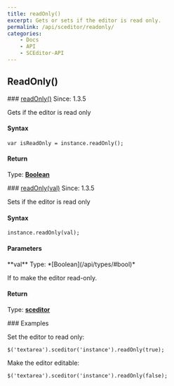 ```yaml
---
title: readOnly()
excerpt: Gets or sets if the editor is read only.
permalink: /api/sceditor/readonly/
categories:
    - Docs
    - API
    - SCEditor-API
---
```

## ReadOnly()

<article class="api method" markdown="1">
### <a id="readOnly" href="#readOnly">readOnly()</a> <span class="since">Since: 1.3.5</span>

Gets if the editor is read only


#### Syntax

	var isReadOnly = instance.readOnly();


#### Return

Type: **[Boolean](/api/types/#bool)**
</article>



<article class="api method" markdown="1">
### <a id="readOnly-val" href="#readOnly-val">readOnly(val)</a> <span class="since">Since: 1.3.5</span>

Sets if the editor is read only


#### Syntax

	instance.readOnly(val);


#### Parameters

<div class="parameters">
<div class="parameter" markdown="1">
**val**  
Type: *[Boolean](/api/types/#bool)*  

If to make the editor read-only.
</div>
</div>


#### Return

Type: **[sceditor](/api/types/#sceditor)**


<article class="api examples" markdown="1">
### Examples

Set the editor to read only:

	$('textarea').sceditor('instance').readOnly(true);


Make the editor editable:

	$('textarea').sceditor('instance').readOnly(false);

</article>
</article>

